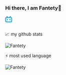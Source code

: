 ### Hi there, I am Fantety👋

<a href="https://space.bilibili.com/87643009">
  <img align="left" alt="Fantety | Bilibili" width="22px" src="https://github.com/Fantety/Fantety/blob/master/icons/bilibili.svg" />
</a>
<br />
<br />

📈 my github stats
<p align="left"> <img src="https://github-readme-stats.vercel.app/api?username=Fantety&show_icons=true&theme=gotham" alt="Fantety" />
  
⚡ most used language
<p align="left"> <img src="https://github-readme-stats.vercel.app/api/top-langs/?username=Fantety&show_icons=true&theme=gotham" alt="Fantety" />


<!--
**Fantety/Fantety** is a ✨ _special_ ✨ repository because its `README.md` (this file) appears on your GitHub profile.

Here are some ideas to get you started:

- 🔭 I’m currently working on ...
- 🌱 I’m currently learning ...
- 👯 I’m looking to collaborate on ...
- 🤔 I’m looking for help with ...
- 💬 Ask me about ...
- 📫 How to reach me: ...
- 😄 Pronouns: ...
- ⚡ Fun fact: ...
-->
